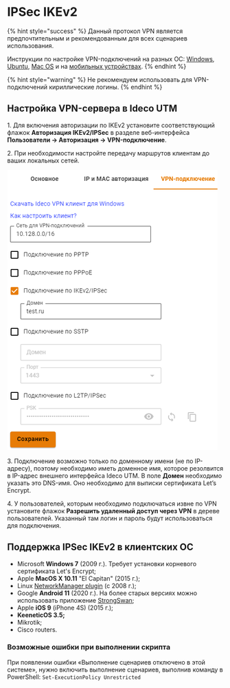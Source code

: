 # IPSec IKEv2

{% hint style="success" %}
Данный протокол VPN является предпочтительным и рекомендованным для всех сценариев использования.

Инструкции по настройке VPN-подключений на разных ОС: [Windows](connection-for-windows.md), [Ubuntu](connection-for-ubuntu.md), [Mac OS](connection-for-high-sierra-macos.md) и на [мобильных устройствах](connection-for-mobile-devices.md).
{% endhint %}

{% hint style="warning" %}
Не рекомендуем использовать для VPN-подключений кириллические логины.
{% endhint %}

## Настройка VPN-сервера в Ideco UTM

1\. Для включения авторизации по IKEv2 установите соответствующий флажок **Авторизация IKEv2/IPSec** в разделе веб-интерфейса **Пользователи -> Авторизация -> VPN-подключение**.

2\. При необходимости настройте передачу маршрутов клиентам до ваших локальных сетей.

![](../../../../.gitbook/assets/ipsec-ikev2-9-11.png)

3\. Подключение возможно только по доменному имени (не по IP-адресу), поэтому необходимо иметь доменное имя, которое резолвится в IP-адрес внешнего интерфейса Ideco UTM. В поле **Домен** необходимо указать это DNS-имя. Оно необходимо для выписки сертификата Let’s Encrypt.

4\. У пользователей, которым необходимо подключаться извне по VPN установите флажок **Разрешить удаленный доступ через VPN** в дереве пользователей. Указанный там логин и пароль будут использоваться для подключения.

## Поддержка IPSec IKEv2 в клиентских ОС

* Microsoft **Windows 7** (2009 г.). Требует установки корневого сертификата Let's Encrypt;
* Apple **MacOS X 10.11** "El Capitan" (2015 г.);
* Linux [NetworkManager plugin](https://wiki.strongswan.org/projects/strongswan/wiki/NetworkManager) (c 2008 г.);
* Google **Android 11** (2020 г.). На более старых версиях можно использовать приложение [StrongSwan](https://play.google.com/store/apps/details?id=org.strongswan.android);
* Apple **iOS 9** (iPhone 4S) (2015 г.);
* **KeeneticOS 3.5;**
* Mikrotik;
* Cisco routers.

### Возможные ошибки при выполнении скрипта

При появлении ошибки «Выполнение сценариев отключено в этой системе», нужно включить выполнение сценариев, выполнив команду в PowerShell: `Set-ExecutionPolicy Unrestricted`
